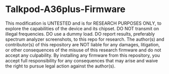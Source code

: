 # Talkpod-A36plus-Firmware
This modification is UNTESTED and is for RESEARCH PURPOSES ONLY, to explore the capabilities of the device and its chipset. DO NOT transmit on illegal frequencies. DO use a dummy load. DO report results, preferably spectrum analyzer screenshots, to this repo for research. The author(s) and contributor(s) of this repository are NOT liable for any damages, litigation, or other consequences of the misuse of this research firmware and do not accept any culpability. By installing any firmware from this repository, you accept full responsibility for any consequences that may arise and waive the right to pursue legal action against the author(s).
